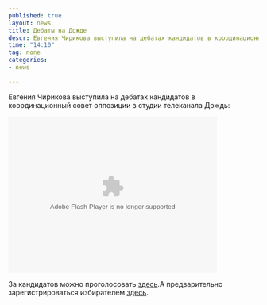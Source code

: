 ```yaml
---
published: true
layout: news
title: Дебаты на Дожде
descr: Евгения Чирикова выступила на дебатах кандидатов в координационный совет оппозиции
time: "14:10"
tag: none
categories:
- news

---
```


Евгения Чирикова выступила на дебатах кандидатов в координационный совет оппозиции в студии телеканала Дождь:

<object id="v1892608" classid="clsid:d27cdb6e-ae6d-11cf-96b8-444553540000"  width="420" height="315" align="middle"><param name="allowFullScreen" value="true"></param><param name="allowscriptaccess" value="always"></param><param name="movie" value="http://pub.tvigle.ru/swf/tvigle_single_v2.swf?ch=1349607744178"></param><param name="FlashVars" value="srv=pub.tvigle.ru&prt=c330f15b00e2d7499a04688ae5657e5d&id=1892608&type=&dopparam=&modes=1&vote=0&frame=1&NSAD=1" /><embed src="http://pub.tvigle.ru/swf/tvigle_single_v2.swf?ch=1349607744178" flashvars="srv=pub.tvigle.ru&prt=c330f15b00e2d7499a04688ae5657e5d&id=1892608&type=&dopparam=&modes=1&vote=0&frame=1&NSAD=1" width="420" height="315"  allowfullscreen="true" allowscriptaccess="always" type="application/x-shockwave-flash" pluginspage="http://www.macromedia.com/go/getflashplayer" /></object>

За кандидатов можно проголосовать <a href="http://election.democratia2.ru/" target="_blank" rel="nofollow">здесь</a>.А предварительно зарегистрироваться избирателем <a href="https://election.cvk2012.org/account/signup" target="_blank" rel="nofollow">здесь</a>.


